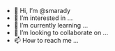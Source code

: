 - 👋 Hi, I’m @smarady
- 👀 I’m interested in ...
- 🌱 I’m currently learning ...
- 💞️ I’m looking to collaborate on ...
- 📫 How to reach me ...

<!---
smarady/smarady is a ✨ special ✨ repository because its `README.md` (this file) appears on your GitHub profile.
You can click the Preview link to take a look at your changes.
--->
